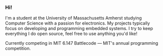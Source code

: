 ### Hi!

I'm a student at the University of Massachusetts Amherst studying Computer Science with a passion for electronics. My projects typically focus on developing and programming embedded systems. I try to keep everything I do open source, feel free to use anything you'd like!

Currently competing in MIT 6.147 Battlecode — MIT's annual programming competition.

<!-- [![Top Langs](https://github-readme-stats.vercel.app/api/top-langs/?username=dgorbunov&layout=compact)](https://github.com/anuraghazra/github-readme-stats) -->
